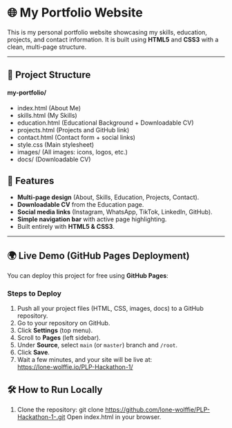 # 🌐 My Portfolio Website  

This is my personal portfolio website showcasing my skills, education, projects, and contact information. It is built using **HTML5** and **CSS3** with a clean, multi-page structure.  

---

## 📂 Project Structure  
#### my-portfolio/
- index.html (About Me)
- skills.html (My Skills)
- education.html (Educational Background + Downloadable CV)
- projects.html (Projects and GitHub link)
- contact.html (Contact form + social links)
- style.css (Main stylesheet)
- images/ (All images: icons, logos, etc.)
- docs/ (Downloadable CV)

## 🚀 Features  
- **Multi-page design** (About, Skills, Education, Projects, Contact).  
- **Downloadable CV** from the Education page.  
- **Social media links** (Instagram, WhatsApp, TikTok, LinkedIn, GitHub).  
- **Simple navigation bar** with active page highlighting.  
- Built entirely with **HTML5 & CSS3**.  

---

## 🌍 Live Demo (GitHub Pages Deployment)  
You can deploy this project for free using **GitHub Pages**:  

### **Steps to Deploy**  
1. Push all your project files (HTML, CSS, images, docs) to a GitHub repository.  
2. Go to your repository on GitHub.  
3. Click **Settings** (top menu).  
4. Scroll to **Pages** (left sidebar).  
5. Under **Source**, select `main` (or `master`) branch and `/root`.  
6. Click **Save**.  
7. Wait a few minutes, and your site will be live at:  
https://lone-wolffie.io/PLP-Hackathon-1/

## 🛠️ How to Run Locally  
1. Clone the repository: 
git clone https://github.com/lone-wolffie/PLP-Hackathon-1-.git
Open index.html in your browser.
